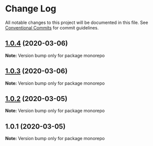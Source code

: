 # Change Log

All notable changes to this project will be documented in this file.
See [Conventional Commits](https://conventionalcommits.org) for commit guidelines.

## [1.0.4](https://github.com/alobban/monorepo-lerna/compare/v1.0.3...v1.0.4) (2020-03-06)

**Note:** Version bump only for package monorepo





## [1.0.3](https://github.com/alobban/monorepo-lerna/compare/v1.0.2...v1.0.3) (2020-03-06)

**Note:** Version bump only for package monorepo





## [1.0.2](https://github.com/alobban/monorepo-lerna/compare/v1.0.1...v1.0.2) (2020-03-05)

**Note:** Version bump only for package monorepo





## 1.0.1 (2020-03-05)

**Note:** Version bump only for package monorepo
